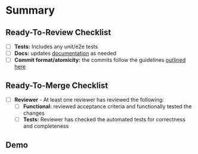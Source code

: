 <!-- Be sure to add the JIRA ticket number to the title of your Pull Request -->

# Summary

<!--
Be sure to include any changes that might require additional context or backstory to aid with reviewing. Always have in mind that we review PR's months or years later, so the more detailed the better.
Include any information on how best to test the changes, but do not be overly prescriptive on how to test to minimize [anchoring bias](https://en.wikipedia.org/wiki/Anchoring_(cognitive_bias)).
-->

## Ready-To-Review Checklist

<!--
Is this PR ready to be reviewed?
- No: no worries, you can create it as a "draft" PR to let reviewers know and prevent accidental merges
- Yes: great! be sure to have all these checked before asking for review
-->

- [ ] **Tests:** Includes any unit/e2e tests
- [ ] **Docs:** updates [documentation](https://github.com/Kong/khcp/tree/master/packages/docs) as needed
- [ ] **Commit format/atomicity:** the commits follow the guidelines [outlined here](https://github.com/Kong/kong-ee/blob/next/2.1.x.x/CONTRIBUTING.md#commit-atomicity)

## Ready-To-Merge Checklist

<!--
Is this PR ready to be merged?
- No: Once the PR is ready, ask your colleagues to review your work
- Yes: great! be sure to have all these checked before merging
-->

- [ ] **Reviewer** - At least one reviewer has reviewed the following:
  - [ ] **Functional:** reviewed acceptance criteria and functionally tested the changes
  - [ ] **Tests:** Reviewer has checked the automated tests for correctness and completeness

## Demo

<!--
** Remove if not needed **
This section can be helpful for adding screenshots or gifs of new UI or cli output.
-->
